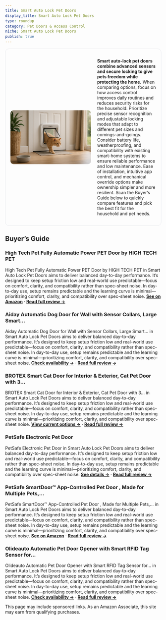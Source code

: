 ```yaml
---
title: Smart Auto Lock Pet Doors
display_title: Smart Auto Lock Pet Doors
type: roundup
category: Pet Doors & Access Control
niche: Smart Auto Lock Pet Doors
publish: true
---
```


<section class="hero-split" style="width:100%;box-sizing:border-box;border:1px solid #e5e7eb;border-radius:12px;padding:16px;display:grid;grid-template-columns:minmax(260px,40%) 1fr;gap:20px;align-items:center;"><figure style="margin:0;"><img src="/hero/roundups/pet-doors-access-control/smart-auto-lock-pet-doors.webp" alt="" style="width:100%;height:auto;display:block;border-radius:10px;"/></figure><div class="hero-copy" style="min-width:0;"><p><strong>Smart auto-lock pet doors combine advanced sensors and secure locking to give pets freedom while protecting the home.</strong> When comparing options, focus on how access control improves daily routines and reduces security risks for the household. Prioritize precise sensor recognition and adjustable locking modes that adapt to different pet sizes and comings-and-goings. Consider battery life, weatherproofing, and compatibility with existing smart-home systems to ensure reliable performance and low maintenance. Ease of installation, intuitive app control, and mechanical override options make ownership simpler and more resilient. Scan the Buyer’s Guide below to quickly compare features and pick the best fit for the household and pet needs.</p></div></section>

<h2>Buyer’s Guide</h2>
<h3>High Tech Pet Fully Automatic Power PET Door by HIGH TECH PET</h3>
<p>High Tech Pet Fully Automatic Power PET Door by HIGH TECH PET in Smart Auto Lock Pet Doors aims to deliver balanced day-to-day performance. It’s designed to keep setup friction low and real-world use predictable&mdash;focus on comfort, clarity, and compatibility rather than spec-sheet noise. In day-to-day use, setup remains predictable and the learning curve is minimal&mdash;prioritizing comfort, clarity, and compatibility over spec-sheet noise. <a href="https://amzn.to/474zDjU" target="_blank" rel="nofollow sponsored noopener noopener" target="_blank"><strong>See on Amazon</strong></a> · <a href="/reviews/high-tech-pet-fully-automatic-power-pet-door-by-high-tech-pet-large-pet-56282999/"><strong>Read full review &rarr;</strong></a></p>
<h3>Aiday Automatic Dog Door for Wall with Sensor Collars, Large Smart…</h3>
<p>Aiday Automatic Dog Door for Wall with Sensor Collars, Large Smart… in Smart Auto Lock Pet Doors aims to deliver balanced day-to-day performance. It’s designed to keep setup friction low and real-world use predictable&mdash;focus on comfort, clarity, and compatibility rather than spec-sheet noise. In day-to-day use, setup remains predictable and the learning curve is minimal&mdash;prioritizing comfort, clarity, and compatibility over spec-sheet noise. <a href="https://amzn.to/474zE7s" target="_blank" rel="nofollow sponsored noopener noopener" target="_blank"><strong>Check availability &rarr;</strong></a> · <a href="/reviews/aiday-automatic-dog-door-for-wall-with-sensor-collars-large-smart-pet-d-b45fb177/"><strong>Read full review &rarr;</strong></a></p>
<h3>BROTEX Smart Cat Door for Interior & Exterior, Cat Pet Door with 3…</h3>
<p>BROTEX Smart Cat Door for Interior & Exterior, Cat Pet Door with 3… in Smart Auto Lock Pet Doors aims to deliver balanced day-to-day performance. It’s designed to keep setup friction low and real-world use predictable&mdash;focus on comfort, clarity, and compatibility rather than spec-sheet noise. In day-to-day use, setup remains predictable and the learning curve is minimal&mdash;prioritizing comfort, clarity, and compatibility over spec-sheet noise. <a href="https://amzn.to/47kylCO" target="_blank" rel="nofollow sponsored noopener noopener" target="_blank"><strong>View current options &rarr;</strong></a> · <a href="/reviews/brotex-smart-cat-door-for-interior-exterior-cat-pet-door-with-3-collar-89defb1e/"><strong>Read full review &rarr;</strong></a></p>
<h3>PetSafe Electronic Pet Door</h3>
<p>PetSafe Electronic Pet Door in Smart Auto Lock Pet Doors aims to deliver balanced day-to-day performance. It’s designed to keep setup friction low and real-world use predictable&mdash;focus on comfort, clarity, and compatibility rather than spec-sheet noise. In day-to-day use, setup remains predictable and the learning curve is minimal&mdash;prioritizing comfort, clarity, and compatibility over spec-sheet noise. <a href="https://amzn.to/3J44mpr" target="_blank" rel="nofollow sponsored noopener noopener" target="_blank"><strong>See details &rarr;</strong></a> · <a href="/reviews/petsafe-electronic-pet-door-rust-proof-programmable-smart-collar-activa-8e506ce9/"><strong>Read full review &rarr;</strong></a></p>
<h3>PetSafe SmartDoor™ App-Controlled Pet Door , Made for Multiple Pets,…</h3>
<p>PetSafe SmartDoor™ App-Controlled Pet Door , Made for Multiple Pets,… in Smart Auto Lock Pet Doors aims to deliver balanced day-to-day performance. It’s designed to keep setup friction low and real-world use predictable&mdash;focus on comfort, clarity, and compatibility rather than spec-sheet noise. In day-to-day use, setup remains predictable and the learning curve is minimal&mdash;prioritizing comfort, clarity, and compatibility over spec-sheet noise. <a href="https://amzn.to/46NAuqw" target="_blank" rel="nofollow sponsored noopener noopener" target="_blank"><strong>See on Amazon</strong></a> · <a href="/reviews/petsafe-smartdoor-app-controlled-pet-door-large-made-for-multiple-pets-e66cea74/"><strong>Read full review &rarr;</strong></a></p>
<h3>Olideauto Automatic Pet Door Opener with Smart RFID Tag Sensor for…</h3>
<p>Olideauto Automatic Pet Door Opener with Smart RFID Tag Sensor for… in Smart Auto Lock Pet Doors aims to deliver balanced day-to-day performance. It’s designed to keep setup friction low and real-world use predictable&mdash;focus on comfort, clarity, and compatibility rather than spec-sheet noise. In day-to-day use, setup remains predictable and the learning curve is minimal&mdash;prioritizing comfort, clarity, and compatibility over spec-sheet noise. <a href="https://amzn.to/43gWtUm" target="_blank" rel="nofollow sponsored noopener noopener" target="_blank"><strong>Check availability &rarr;</strong></a> · <a href="/reviews/olideauto-automatic-pet-door-opener-with-smart-rfid-tag-sensor-for-pets-a64d4246/"><strong>Read full review &rarr;</strong></a></p>
<aside class="disclosure">This page may include sponsored links. As an Amazon Associate, this site may earn from qualifying purchases.</aside>
